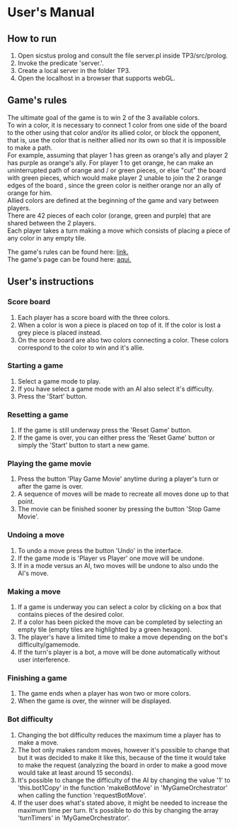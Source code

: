 # User's Manual
## How to run
1) Open sicstus prolog and consult the file server.pl inside TP3/src/prolog.  
2) Invoke the predicate 'server.'.  
3) Create a local server in the folder TP3.  
4) Open the localhost in a browser that supports webGL.  

## Game's rules
The ultimate goal of the game is to win 2 of the 3 available colors.  
To win a color, it is necessary to connect 1 color from one side of the board to the other using that color and/or its allied color, or block the opponent, that is, use the color that is neither allied nor its own so that it is impossible to make a path.  
For example, assuming that player 1 has green as orange's ally and player 2 has purple as orange's ally. For player 1 to get orange, he can make an uninterrupted path of orange and / or green pieces, or else "cut" the board with green pieces, which would make player 2 unable to join the 2 orange edges of the board , since the green color is neither orange nor an ally of orange for him.  
Allied colors are defined at the beginning of the game and vary between players.  
There are 42 pieces of each color (orange, green and purple) that are shared between the 2 players.  
Each player takes a turn making a move which consists of placing a piece of any color in any empty tile.  

The game's rules can be found here: [link.](https://nestorgames.com/rulebooks/ALLIANCES_EN.pdf)  
The game's page can be found here: [aqui.](https://nestorgames.com/#alliances_detail)

## User's instructions

### Score board

1) Each player has a score board with the three colors.  
2) When a color is won a piece is placed on top of it. If the color is lost a grey piece is placed instead.  
3) On the score board are also two colors connecting a color. These colors correspond to the color to win and it's allie.  

### Starting a game

1) Select a game mode to play.  
2) If you have select a game mode with an AI also select it's difficulty.  
3) Press the 'Start' button.  

### Resetting a game

1) If the game is still underway press the 'Reset Game' button.  
2) If the game is over, you can either press the 'Reset Game' button or simply the 'Start' button to start a new game.  

### Playing the game movie

1) Press the button 'Play Game Movie' anytime during a player's turn or after the game is over.  
2) A sequence of moves will be made to recreate all moves done up to that point.  
3) The movie can be finished sooner by pressing the button 'Stop Game Movie'.  

### Undoing a move

1) To undo a move press the button 'Undo' in the interface.  
2) If the game mode is 'Player vs Player' one move will be undone.  
3) If in a mode versus an AI, two moves will be undone to also undo the AI's move.  

### Making a move

1) If a game is underway you can select a color by clicking on a box that contains pieces of the desired color.  
2) If a color has been picked the move can be completed by selecting an empty tile (empty tiles are highlighted by a green hexagon).  
3) The player's have a limited time to make a move depending on the bot's difficulty/gamemode.  
4) If the turn's player is a bot, a move will be done automatically without user interference.  

### Finishing a game

1) The game ends when a player has won two or more colors.  
2) When the game is over, the winner will be displayed.  

### Bot difficulty

1) Changing the bot difficulty reduces the maximum time a player has to make a move.  
2) The bot only makes random moves, however it's possible to change that but it was decided to make it like this, because of the time it would take to make the request (analyzing the board in order to make a good move would take at least around 15 seconds).  
3) It's possible to change the difficulty of the AI by changing the value '1' to 'this.bot1Copy' in the function 'makeBotMove' in 'MyGameOrchestrator' when calling the function 'requestBotMove'.  
4) If the user does what's stated above, it might be needed to increase the maximum time per turn. It's possible to do this by changing the array 'turnTimers' in 'MyGameOrchestrator'.  